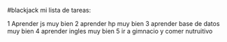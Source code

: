 #blackjack
 mi lista de tareas:

 1 Aprender js muy bien
 2 aprender hp muy bien
 3 aprender base de datos muy bien
 4 aprender ingles muy bien
 5 ir a gimnacio y comer nutruitivo